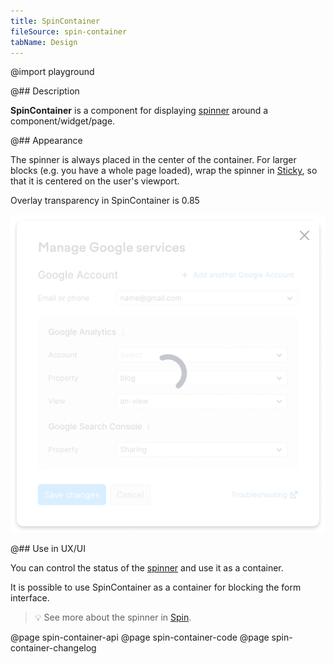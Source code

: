 ```yaml
---
title: SpinContainer
fileSource: spin-container
tabName: Design
---
```


@import playground

@## Description

**SpinContainer** is a component for displaying [spinner](/components/spin/) around a component/widget/page.

@## Appearance

The spinner is always placed in the center of the container. For larger blocks (e.g. you have a whole page loaded), wrap the spinner in [Sticky](/components/sticky/), so that it is centered on the user's viewport.

Overlay transparency in SpinContainer is 0.85

![spin-container-dropdown](static/spincontainer-dropdown.png)

@## Use in UX/UI

You can control the status of the [spinner](/components/spin/) and use it as a container.

It is possible to use SpinContainer as a container for blocking the form interface.

> 💡 See more about the spinner in [Spin](/components/spin/).

@page spin-container-api
@page spin-container-code
@page spin-container-changelog
